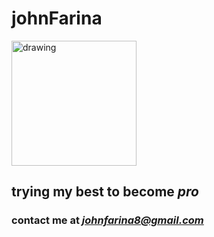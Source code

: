 # johnFarina
<img src="https://c.tenor.com/z4_HKSF6Nx8AAAAM/typing-jim-carrey.gif" alt="drawing" width="200"/>

## trying my best to become ***pro***
### contact me at *<johnfarina8@gmail.com>*


